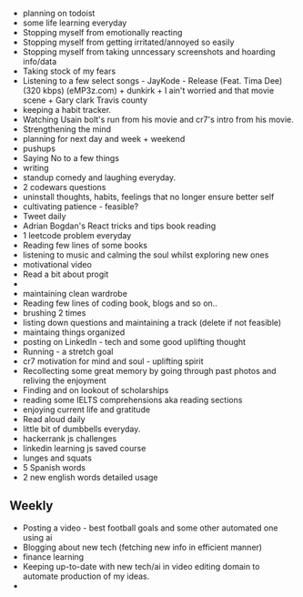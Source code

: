 - planning on todoist
- some life learning everyday
- Stopping myself from emotionally reacting
- Stopping myself from getting irritated/annoyed so easily
- Stopping myself from taking unncessary screenshots and hoarding info/data
- Taking stock of my fears
- Listening to a few select songs - JayKode - Release (Feat. Tima Dee) (320  kbps) (eMP3z.com) + dunkirk + I ain't worried and that movie scene + Gary clark Travis county
- keeping a habit tracker.
- Watching Usain bolt's run from his movie and cr7's intro from his movie.
- Strengthening the mind
- planning for next day and week + weekend
- pushups
- Saying No to a few things
- writing
- standup comedy and laughing everyday.
- 2 codewars questions
- uninstall thoughts, habits, feelings that no longer ensure better self
- cultivating patience - feasible?
- Tweet daily
- Adrian Bogdan's React tricks and tips book reading
- 1 leetcode problem everyday
- Reading few lines of some books
- listening to music and calming the soul whilst exploring new ones
- motivational video
- Read a bit about progit
- 
- maintaining clean wardrobe
- Reading few lines of coding book, blogs and so on..
- brushing 2 times
- listing down questions and maintaining a track (delete if not feasible)
- maintaing things organized
- posting on LinkedIn - tech and some good uplifting thought
- Running - a stretch goal
- cr7 motivation for mind and soul - uplifting spirit
- Recollecting some great memory by going through past photos and reliving the enjoyment
- Finding and on lookout of scholarships
- reading some IELTS comprehensions aka reading sections
- enjoying current life and gratitude
- Read aloud daily
- little bit of dumbbells everyday.
- hackerrank js challenges
- linkedin learning js saved course
- lunges and squats
- 5 Spanish words
- 2 new english words detailed usage


## Weekly
- Posting a video - best football goals and some other automated one using ai
- Blogging about new tech (fetching new info in efficient manner)
- finance learning
- Keeping up-to-date with new tech/ai in video editing domain to automate production of my ideas.
- 
